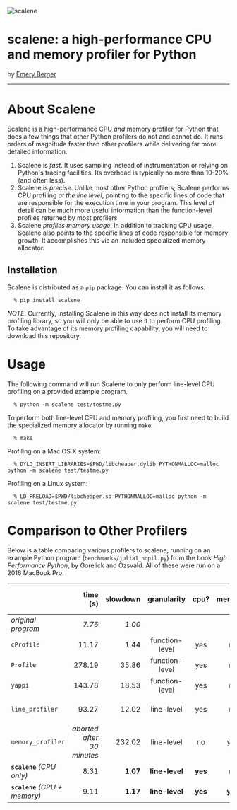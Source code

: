 ![scalene](https://github.com/emeryberger/scalene/raw/master/docs/scalene-image.png)

# scalene: a high-performance CPU and memory profiler for Python

by [Emery Berger](https://emeryberger.com)

------------

# About Scalene

Scalene is a high-performance CPU *and* memory profiler for Python that does a few things that other Python profilers do not and cannot do.  It runs orders of magnitude faster than other profilers while delivering far more detailed information.

1. Scalene is _fast_. It uses sampling instead of instrumentation or relying on Python's tracing facilities. Its overhead is typically no more than 10-20% (and often less).
1. Scalene is _precise_. Unlike most other Python profilers, Scalene performs CPU profiling _at the line level_, pointing to the specific lines of code that are responsible for the execution time in your program. This level of detail can be much more useful information than the function-level profiles returned by most profilers.
1. Scalene _profiles memory usage_. In addition to tracking CPU usage, Scalene also points to the specific lines of code responsible for memory growth. It accomplishes this via an included specialized memory allocator.

## Installation

Scalene is distributed as a `pip` package. You can install it as follows:
```
  % pip install scalene
```

_NOTE_: Currently, installing Scalene in this way does not install its memory profiling library, so you will only be able to use it to perform CPU profiling. To take advantage of its memory profiling capability, you will need to download this repository.

# Usage

The following command will run Scalene to only perform line-level CPU profiling on a provided example program.

```
  % python -m scalene test/testme.py
```

To perform both line-level CPU and memory profiling, you first need to build the specialized memory allocator by running `make`:

```
  % make
```

Profiling on a Mac OS X system:
```
  % DYLD_INSERT_LIBRARIES=$PWD/libcheaper.dylib PYTHONMALLOC=malloc python -m scalene test/testme.py
``` 

Profiling on a Linux system:
```
  % LD_PRELOAD=$PWD/libcheaper.so PYTHONMALLOC=malloc python -m scalene test/testme.py
``` 
# Comparison to Other Profilers

Below is a table comparing various profilers to scalene, running on an example Python program (`benchmarks/julia1_nopil.py`) from the book _High Performance Python_, by Gorelick and Ozsvald. All of these were run on a 2016 MacBook Pro. 

|                            | time (s) | slowdown | granularity    | cpu? | memory? | works on unmodified code?       |
| :--- | ---: | ---: | :---: | :---: | :---: | :---: |
| _original program_             | _7.76_     | _1.00_     |               |     |        |                    |
| `cProfile`                   | 11.17    | 1.44     | function-level | yes  | no      | yes                |
| `Profile`                    | 278.19   | 35.86    | function-level | yes  | no      | yes                |
| `yappi`                      | 143.78   | 18.53    | function-level | yes  | no      | yes                |
| `line_profiler` | 93.27    | 12.02    | line-level     | yes  | no      | no: needs `@profile` decorators |
| `memory_profiler`            | _aborted after 30 minutes_ | 232.02   | line-level     | no   | yes     | no: needs `@profile` decorators |
| **`scalene`** _(CPU only)_         | 8.31     | **1.07**     | **line-level**     | **yes**  | **no**      | **yes**               |
| **`scalene`** _(CPU + memory)_     | 9.11     | **1.17**     | **line-level**     | **yes**  | **yes**     | **yes**                |


